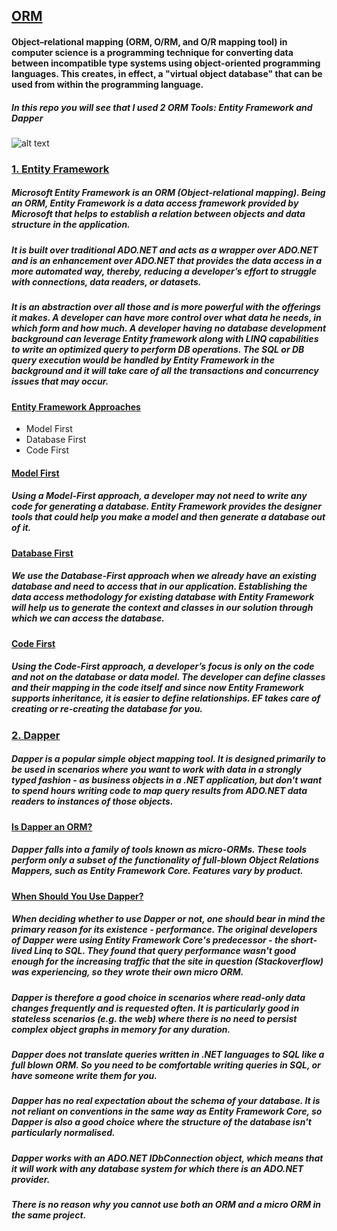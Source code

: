 ## [ORM](#)
#### Object–relational mapping (ORM, O/RM, and O/R mapping tool) in computer science is a programming technique for converting data between incompatible type systems using object-oriented programming languages. This creates, in effect, a "virtual object database" that can be used from within the programming language.

##### In this repo you will see that I used 2 ORM Tools: Entity Framework and Dapper

![alt text](https://csharpcorner-mindcrackerinc.netdna-ssl.com/article/crud-operation-using-dapper-in-c-sharp/Images/CRUD%20Operation%20Using%20Dapper2.png)

### [1. Entity Framework](#)

##### Microsoft Entity Framework is an ORM (Object-relational mapping). Being an ORM, Entity Framework is a data access framework provided by Microsoft that helps to establish a relation between objects and data structure in the application. 

##### It is built over traditional ADO.NET and acts as a wrapper over ADO.NET and is an enhancement over ADO.NET that provides the data access in a more automated way, thereby, reducing a developer’s effort to struggle with connections, data readers, or datasets. 

##### It is an abstraction over all those and is more powerful with the offerings it makes. A developer can have more control over what data he needs, in which form and how much. A developer having no database development background can leverage Entity framework along with LINQ capabilities to write an optimized query to perform DB operations. The SQL or DB query execution would be handled by Entity Framework in the background and it will take care of all the transactions and concurrency issues that may occur.

#### [Entity Framework Approaches](#)

* Model First
* Database First
* Code First

#### [Model First](#)

##### Using a Model-First approach, a developer may not need to write any code for generating a database. Entity Framework provides the designer tools that could help you make a model and then generate a database out of it. 

#### [Database First](#)

##### We use the Database-First approach when we already have an existing database and need to access that in our application. Establishing the data access methodology for existing database with Entity Framework will help us to generate the context and classes in our solution through which we can access the database.

#### [Code First](#)

##### Using the Code-First approach, a developer’s focus is only on the code and not on the database or data model. The developer can define classes and their mapping in the code itself and since now Entity Framework supports inheritance, it is easier to define relationships. EF takes care of creating or re-creating the database for you.

### [2. Dapper](#)

##### Dapper is a popular simple object mapping tool. It is designed primarily to be used in scenarios where you want to work with data in a strongly typed fashion - as business objects in a .NET application, but don't want to spend hours writing code to map query results from ADO.NET data readers to instances of those objects.

#### [Is Dapper an ORM?](#)

##### Dapper falls into a family of tools known as micro-ORMs. These tools perform only a subset of the functionality of full-blown Object Relations Mappers, such as Entity Framework Core. Features vary by product.

#### [When Should You Use Dapper?](#)

##### When deciding whether to use Dapper or not, one should bear in mind the primary reason for its existence - performance. The original developers of Dapper were using Entity Framework Core's predecessor - the short-lived Linq to SQL. They found that query performance wasn't good enough for the increasing traffic that the site in question (Stackoverflow) was experiencing, so they wrote their own micro ORM.

##### Dapper is therefore a good choice in scenarios where read-only data changes frequently and is requested often. It is particularly good in stateless scenarios (e.g. the web) where there is no need to persist complex object graphs in memory for any duration.

##### Dapper does not translate queries written in .NET languages to SQL like a full blown ORM. So you need to be comfortable writing queries in SQL, or have someone write them for you.

##### Dapper has no real expectation about the schema of your database. It is not reliant on conventions in the same way as Entity Framework Core, so Dapper is also a good choice where the structure of the database isn't particularly normalised.

##### Dapper works with an ADO.NET IDbConnection object, which means that it will work with any database system for which there is an ADO.NET provider.

##### There is no reason why you cannot use both an ORM and a micro ORM in the same project.








